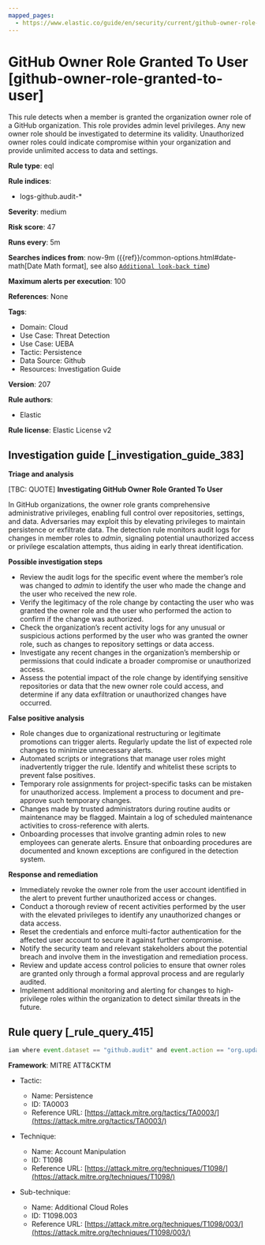 ```yaml
---
mapped_pages:
  - https://www.elastic.co/guide/en/security/current/github-owner-role-granted-to-user.html
---
```


# GitHub Owner Role Granted To User [github-owner-role-granted-to-user]

This rule detects when a member is granted the organization owner role of a GitHub organization. This role provides admin level privileges. Any new owner role should be investigated to determine its validity. Unauthorized owner roles could indicate compromise within your organization and provide unlimited access to data and settings.

**Rule type**: eql

**Rule indices**:

* logs-github.audit-*

**Severity**: medium

**Risk score**: 47

**Runs every**: 5m

**Searches indices from**: now-9m ({{ref}}/common-options.html#date-math[Date Math format], see also [`Additional look-back time`](docs-content://solutions/security/detect-and-alert/create-detection-rule.md#rule-schedule))

**Maximum alerts per execution**: 100

**References**: None

**Tags**:

* Domain: Cloud
* Use Case: Threat Detection
* Use Case: UEBA
* Tactic: Persistence
* Data Source: Github
* Resources: Investigation Guide

**Version**: 207

**Rule authors**:

* Elastic

**Rule license**: Elastic License v2

## Investigation guide [_investigation_guide_383]

**Triage and analysis**

[TBC: QUOTE]
**Investigating GitHub Owner Role Granted To User**

In GitHub organizations, the owner role grants comprehensive administrative privileges, enabling full control over repositories, settings, and data. Adversaries may exploit this by elevating privileges to maintain persistence or exfiltrate data. The detection rule monitors audit logs for changes in member roles to *admin*, signaling potential unauthorized access or privilege escalation attempts, thus aiding in early threat identification.

**Possible investigation steps**

* Review the audit logs for the specific event where the member’s role was changed to *admin* to identify the user who made the change and the user who received the new role.
* Verify the legitimacy of the role change by contacting the user who was granted the owner role and the user who performed the action to confirm if the change was authorized.
* Check the organization’s recent activity logs for any unusual or suspicious actions performed by the user who was granted the owner role, such as changes to repository settings or data access.
* Investigate any recent changes in the organization’s membership or permissions that could indicate a broader compromise or unauthorized access.
* Assess the potential impact of the role change by identifying sensitive repositories or data that the new owner role could access, and determine if any data exfiltration or unauthorized changes have occurred.

**False positive analysis**

* Role changes due to organizational restructuring or legitimate promotions can trigger alerts. Regularly update the list of expected role changes to minimize unnecessary alerts.
* Automated scripts or integrations that manage user roles might inadvertently trigger the rule. Identify and whitelist these scripts to prevent false positives.
* Temporary role assignments for project-specific tasks can be mistaken for unauthorized access. Implement a process to document and pre-approve such temporary changes.
* Changes made by trusted administrators during routine audits or maintenance may be flagged. Maintain a log of scheduled maintenance activities to cross-reference with alerts.
* Onboarding processes that involve granting admin roles to new employees can generate alerts. Ensure that onboarding procedures are documented and known exceptions are configured in the detection system.

**Response and remediation**

* Immediately revoke the owner role from the user account identified in the alert to prevent further unauthorized access or changes.
* Conduct a thorough review of recent activities performed by the user with the elevated privileges to identify any unauthorized changes or data access.
* Reset the credentials and enforce multi-factor authentication for the affected user account to secure it against further compromise.
* Notify the security team and relevant stakeholders about the potential breach and involve them in the investigation and remediation process.
* Review and update access control policies to ensure that owner roles are granted only through a formal approval process and are regularly audited.
* Implement additional monitoring and alerting for changes to high-privilege roles within the organization to detect similar threats in the future.


## Rule query [_rule_query_415]

```js
iam where event.dataset == "github.audit" and event.action == "org.update_member" and github.permission == "admin"
```

**Framework**: MITRE ATT&CKTM

* Tactic:

    * Name: Persistence
    * ID: TA0003
    * Reference URL: [https://attack.mitre.org/tactics/TA0003/](https://attack.mitre.org/tactics/TA0003/)

* Technique:

    * Name: Account Manipulation
    * ID: T1098
    * Reference URL: [https://attack.mitre.org/techniques/T1098/](https://attack.mitre.org/techniques/T1098/)

* Sub-technique:

    * Name: Additional Cloud Roles
    * ID: T1098.003
    * Reference URL: [https://attack.mitre.org/techniques/T1098/003/](https://attack.mitre.org/techniques/T1098/003/)




